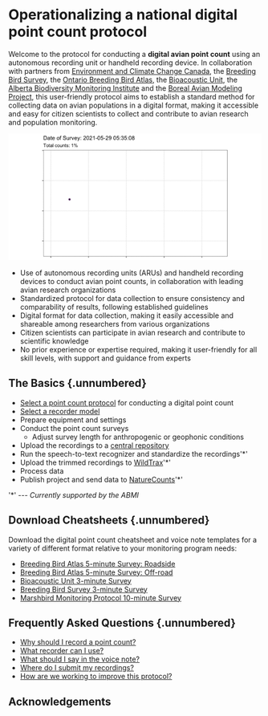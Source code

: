 # Operationalizing a national digital point count protocol

Welcome to the protocol for conducting a **digital avian point count** using an autonomous recording unit or handheld recording device. In collaboration with partners from [Environment and Climate Change Canada](https://www.canada.ca/en/environment-climate-change.html), the [Breeding Bird Survey](https://www.canada.ca/en/environment-climate-change/services/bird-surveys/landbird/north-american-breeding/overview.html), the [Ontario Breeding Bird Atlas](https://www.birdsontario.org/), the [Bioacoustic Unit](http://bioacoustic.abmi.ca/), the [Alberta Biodiversity Monitoring Institute](https://abmi.ca/home.html) and the [Boreal Avian Modeling Project](https://borealbirds.ca/), this user-friendly protocol aims to establish a standard method for collecting data on avian populations in a digital format, making it accessible and easy for citizen scientists to collect and contribute to avian research and population monitoring.

![](./images/map.gif)

- Use of autonomous recording units (ARUs) and handheld recording devices to conduct avian point counts, in collaboration with leading avian research organizations
- Standardized protocol for data collection to ensure consistency and comparability of results, following established guidelines
- Digital format for data collection, making it easily accessible and shareable among researchers from various organizations
- Citizen scientists can participate in avian research and contribute to scientific knowledge
- No prior experience or expertise required, making it user-friendly for all skill levels, with support and guidance from experts

## The Basics {.unnumbered}

- [Select a point count protocol](#download-cheatsheets) for conducting a digital point count
- [Select a recorder model](#selecting-a-recorder)
- Prepare equipment and settings
- Conduct the point count surveys
  + Adjust survey length for anthropogenic or geophonic conditions
- Upload the recordings to a [central repository](#data-submission)
- Run the speech-to-text recognizer and standardize the recordings'*'
- Upload the trimmed recordings to [WildTrax]()'*'
- Process data
- Publish project and send data to [NatureCounts](#canavian)'*'

'\*' --- *Currently supported by the ABMI*

## Download Cheatsheets {.unnumbered}

Download the digital point count cheatsheet and voice note templates for a variety of different format relative to your monitoring program needs:

- [Breeding Bird Atlas 5-minute Survey: Roadside]()
- [Breeding Bird Atlas 5-minute Survey: Off-road]()
- [Bioacoustic Unit 3-minute Survey]()
- [Breeding Bird Survey 3-minute Survey]()
- [Marshbird Monitoring Protocol 10-minute Survey]()

## Frequently Asked Questions {.unnumbered}

- [Why should I record a point count?](#introduction)
- [What recorder can I use?](#selecting-a-recorder)
- [What should I say in the voice note?](#voice-notes)
- [Where do I submit my recordings?](#data-submission)
- [How are we working to improve this protocol?](#discussion)

## Acknowledgements

